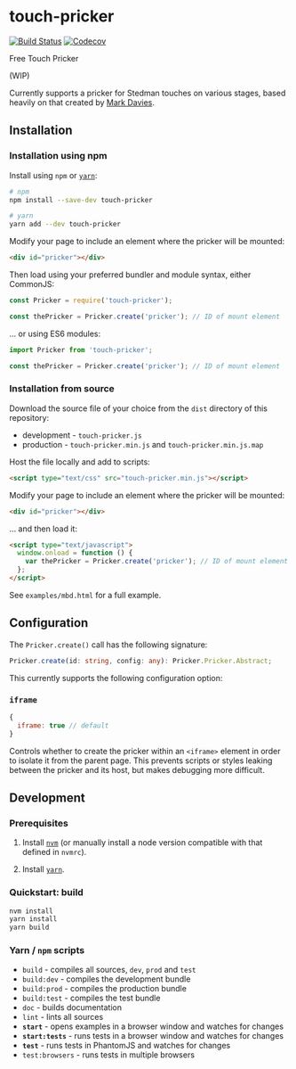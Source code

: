# touch-pricker

[![Build Status](https://travis-ci.org/simpleigh/touch-pricker.svg?branch=master)](https://travis-ci.org/simpleigh/touch-pricker)
[![Codecov](https://img.shields.io/codecov/c/github/simpleigh/touch-pricker.svg)](https://codecov.io/gh/simpleigh/touch-pricker)

Free Touch Pricker

(WIP)

Currently supports a pricker for Stedman touches on various stages,
based heavily on that created by
[Mark Davies](http://bronze-age.org/stedman2/pricker.html).

## Installation

### Installation using npm

Install using `npm` or [`yarn`](https://yarnpkg.com/):

```bash
# npm
npm install --save-dev touch-pricker

# yarn
yarn add --dev touch-pricker
```

Modify your page to include an element where the pricker will be mounted:

```html
<div id="pricker"></div>
```

Then load using your preferred bundler and module syntax, either CommonJS:

```javascript
const Pricker = require('touch-pricker');

const thePricker = Pricker.create('pricker'); // ID of mount element
```

... or using ES6 modules:

```javascript
import Pricker from 'touch-pricker';

const thePricker = Pricker.create('pricker'); // ID of mount element
```

### Installation from source

Download the source file of your choice from the `dist` directory of this repository:

* development - `touch-pricker.js`
* production - `touch-pricker.min.js` and `touch-pricker.min.js.map`

Host the file locally and add to scripts:

```html
<script type="text/css" src="touch-pricker.min.js"></script>
```

Modify your page to include an element where the pricker will be mounted:

```html
<div id="pricker"></div>
```

... and then load it:

```html
<script type="text/javascript">
  window.onload = function () {
    var thePricker = Pricker.create('pricker'); // ID of mount element
  };
</script>
```

See `examples/mbd.html` for a full example.

## Configuration

The `Pricker.create()` call has the following signature:

```typescript
Pricker.create(id: string, config: any): Pricker.Pricker.Abstract;
```

This currently supports the following configuration option:

### `iframe`

```javascript
{
  iframe: true // default
}
```

Controls whether to create the pricker within an `<iframe>` element in order to
isolate it from the parent page.
This prevents scripts or styles leaking between the pricker and its host,
but makes debugging more difficult.

## Development

### Prerequisites

1. Install [`nvm`](https://github.com/creationix/nvm) (or manually install a
   node version compatible with that defined in `nvmrc`).

2. Install [`yarn`](https://yarnpkg.com/).

### Quickstart: build

```bash
nvm install
yarn install
yarn build
```

### Yarn / `npm` scripts

* `build` - compiles all sources, `dev`, `prod` and `test`
* `build:dev` - compiles the development bundle
* `build:prod` - compiles the production bundle
* `build:test` - compiles the test bundle
* `doc` - builds documentation
* `lint` - lints all sources
* **`start`** - opens examples in a browser window and watches for changes
* **`start:tests`** - runs tests in a browser window and watches for changes
* **`test`** - runs tests in PhantomJS and watches for changes
* `test:browsers` - runs tests in multiple browsers
